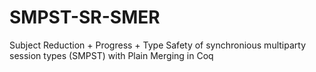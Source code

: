 # SMPST-SR-SMER
Subject Reduction + Progress + Type Safety of synchronious multiparty session types (SMPST) with Plain Merging in Coq
